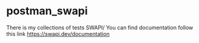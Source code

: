 # postman_swapi
There is my collections of tests SWAPI/ You can find documentation follow this link https://swapi.dev/documentation
